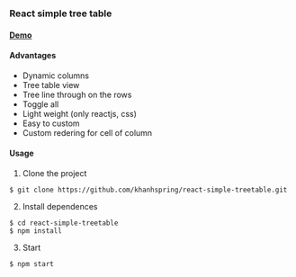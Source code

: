 ### React simple tree table

#### [Demo](https://khanhspring.github.io/react-simple-treetable-demo/)

#### Advantages
- Dynamic columns
- Tree table view
- Tree line through on the rows
- Toggle all
- Light weight (only reactjs, css)
- Easy to custom
- Custom redering for cell of column

#### Usage

1. Clone the project
```
$ git clone https://github.com/khanhspring/react-simple-treetable.git
```

2. Install dependences
```
$ cd react-simple-treetable
$ npm install
```

3. Start
```
$ npm start
```
